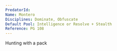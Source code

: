 ```yaml
---
PredatorId: 
Name: Montero
Disciplines: Dominate, Obfuscate
Default Pool: Intelligence or Resolve + Stealth
Reference: PG 108
---
```

Hunting with a pack